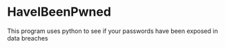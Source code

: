 # HaveIBeenPwned
This program uses python to see if your passwords have been exposed in data breaches
